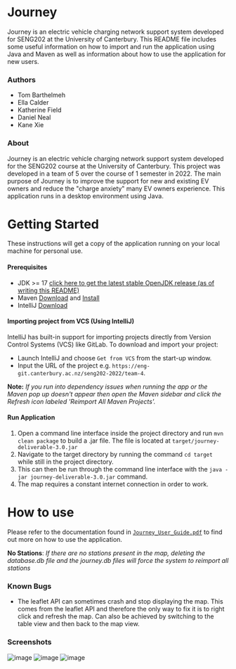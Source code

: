 # Journey

Journey is an electric vehicle charging network support system developed for SENG202 at the University of Canterbury.
This README file includes some useful information on how to import and run the application using Java and Maven as well as information about how to use the application for new users.

### Authors
- Tom Barthelmeh
- Ella Calder
- Katherine Field
- Daniel Neal
- Kane Xie

### About
Journey is an electric vehicle charging network support system developed for the SENG202 course at the University of Canterbury. This project was developed in a team of 5 over the course of 1 semester in 2022. The main purpose of Journey is to improve the support for new and existing EV owners and reduce the "charge anxiety" many EV owners experience. This application runs in a desktop environment using Java.


# Getting Started
These instructions will get a copy of the application running on your local machine for personal use.

#### Prerequisites
- JDK >= 17 [click here to get the latest stable OpenJDK release (as of writing this README)](https://jdk.java.net/18/)
- Maven [Download](https://maven.apache.org/download.cgi) and [Install](https://maven.apache.org/install.html)
- IntelliJ [Download](https://www.jetbrains.com/idea/download/#section=linux)

#### Importing project from VCS (Using IntelliJ)
IntelliJ has built-in support for importing projects directly from Version Control Systems (VCS) like GitLab.
To download and import your project:

- Launch IntelliJ and choose `Get from VCS` from the start-up window.
- Input the URL of the project e.g. `https://eng-git.canterbury.ac.nz/seng202-2022/team-4`.

**Note:** *If you run into dependency issues when running the app or the Maven pop up doesn't appear then open the Maven sidebar and click the Refresh icon labeled 'Reimport All Maven Projects'.*


#### Run Application
1. Open a command line interface inside the project directory and run `mvn clean package` to build a .jar file. The file is located at `target/journey-deliverable-3.0.jar`
2. Navigate to the target directory by running the command `cd target` while still in the project directory.
3. This can then be run through the command line interface with the `java -jar journey-deliverable-3.0.jar` command.
4. The map requires a constant internet connection in order to work.



# How to use

Please refer to the documentation found in [`Journey_User_Guide.pdf`](../User_Guide/Journey_User_Guide.pdf) to find out more on how to use the application.

**No Stations**: *If there are no stations present in the map, deleting the database.db file and the journey.db files will force the system to reimport all stations*

### Known Bugs
- The leaflet API can sometimes crash and stop displaying the map. This comes from the leaflet API and therefore the only way to fix it
is to right click and refresh the map. Can also be achieved by switching to the table view and then back to the map view.

### Screenshots
![image](https://user-images.githubusercontent.com/87688497/217664712-d6a8970b-cdd1-4e2f-9373-b31e84315786.png)
![image](https://user-images.githubusercontent.com/87688497/217664876-4c760c16-a9cd-45c5-982b-3c413f348f87.png)
![image](https://user-images.githubusercontent.com/87688497/217664976-81c5d625-59be-4fa1-8eef-93284abc1d8d.png)

